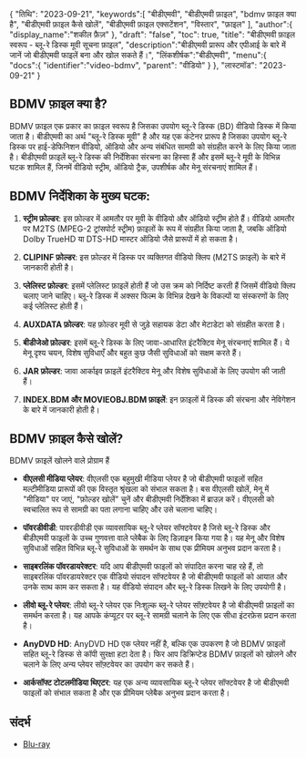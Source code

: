 {
"तिथि": "2023-09-21",
   "keywords":[
"बीडीएमवी",
"बीडीएमवी फ़ाइल",
"bdmv फ़ाइल क्या है",
"बीडीएमवी फ़ाइल कैसे खोलें",
"बीडीएमवी फ़ाइल एक्सटेंशन",
"विस्तार",
"फ़ाइल"
],
   "author":{
"display_name":"शकील फ़ैज़"
},
"draft": "false",
"toc": true,
"title": "बीडीएमवी फ़ाइल स्वरूप - ब्लू-रे डिस्क मूवी सूचना फ़ाइल",
   "description":"बीडीएमवी प्रारूप और एपीआई के बारे में जानें जो बीडीएमवी फाइलें बना और खोल सकते हैं।",
"लिंकशीर्षक":"बीडीएमवी",
   "menu":{
      "docs":{
         "identifier":"video-bdmv",
"parent": "वीडियो"
}
},
"लास्टमॉड": "2023-09-21"
}

## BDMV फ़ाइल क्या है?

BDMV फ़ाइल एक प्रकार का फ़ाइल स्वरूप है जिसका उपयोग ब्लू-रे डिस्क (BD) वीडियो डिस्क में किया जाता है। बीडीएमवी का अर्थ "ब्लू-रे डिस्क मूवी" है और यह एक कंटेनर प्रारूप है जिसका उपयोग ब्लू-रे डिस्क पर हाई-डेफिनिशन वीडियो, ऑडियो और अन्य संबंधित सामग्री को संग्रहीत करने के लिए किया जाता है। बीडीएमवी फ़ाइलें ब्लू-रे डिस्क की निर्देशिका संरचना का हिस्सा हैं और इसमें ब्लू-रे मूवी के विभिन्न घटक शामिल हैं, जिनमें वीडियो स्ट्रीम, ऑडियो ट्रैक, उपशीर्षक और मेनू संरचनाएं शामिल हैं।

## BDMV निर्देशिका के मुख्य घटक:

1. **स्ट्रीम फ़ोल्डर**: इस फ़ोल्डर में आमतौर पर मूवी के वीडियो और ऑडियो स्ट्रीम होते हैं। वीडियो आमतौर पर M2TS (MPEG-2 ट्रांसपोर्ट स्ट्रीम) फ़ाइलों के रूप में संग्रहीत किया जाता है, जबकि ऑडियो Dolby TrueHD या DTS-HD मास्टर ऑडियो जैसे प्रारूपों में हो सकता है।

2. **CLIPINF फ़ोल्डर**: इस फ़ोल्डर में डिस्क पर व्यक्तिगत वीडियो क्लिप (M2TS फ़ाइलें) के बारे में जानकारी होती है।

3. **प्लेलिस्ट फ़ोल्डर**: इसमें प्लेलिस्ट फ़ाइलें होती हैं जो उस क्रम को निर्दिष्ट करती हैं जिसमें वीडियो क्लिप चलाए जाने चाहिए। ब्लू-रे डिस्क में अक्सर फिल्म के विभिन्न देखने के विकल्पों या संस्करणों के लिए कई प्लेलिस्ट होती हैं।

4. **AUXDATA फ़ोल्डर**: यह फ़ोल्डर मूवी से जुड़े सहायक डेटा और मेटाडेटा को संग्रहीत करता है।

5. **बीडीजेओ फ़ोल्डर**: इसमें ब्लू-रे डिस्क के लिए जावा-आधारित इंटरैक्टिव मेनू संरचनाएं शामिल हैं। ये मेनू दृश्य चयन, विशेष सुविधाएँ और बहुत कुछ जैसी सुविधाओं को सक्षम करते हैं।

6. **JAR फ़ोल्डर**: जावा आर्काइव फ़ाइलें इंटरैक्टिव मेनू और विशेष सुविधाओं के लिए उपयोग की जाती हैं।

7. **INDEX.BDM और MOVIEOBJ.BDM फ़ाइलें**: इन फ़ाइलों में डिस्क की संरचना और नेविगेशन के बारे में जानकारी होती है।

## BDMV फ़ाइल कैसे खोलें?

BDMV फ़ाइलें खोलने वाले प्रोग्राम हैं

- **वीएलसी मीडिया प्लेयर**: वीएलसी एक बहुमुखी मीडिया प्लेयर है जो बीडीएमवी फाइलों सहित मल्टीमीडिया प्रारूपों की एक विस्तृत श्रृंखला को संभाल सकता है। बस वीएलसी खोलें, मेनू में "मीडिया" पर जाएं, "फ़ोल्डर खोलें" चुनें और बीडीएमवी निर्देशिका में ब्राउज़ करें। वीएलसी को स्वचालित रूप से सामग्री का पता लगाना चाहिए और उसे चलाना चाहिए।

- **पॉवरडीवीडी**: पावरडीवीडी एक व्यावसायिक ब्लू-रे प्लेयर सॉफ्टवेयर है जिसे ब्लू-रे डिस्क और बीडीएमवी फाइलों के उच्च गुणवत्ता वाले प्लेबैक के लिए डिज़ाइन किया गया है। यह मेनू और विशेष सुविधाओं सहित विभिन्न ब्लू-रे सुविधाओं के समर्थन के साथ एक प्रीमियम अनुभव प्रदान करता है।

- **साइबरलिंक पॉवरडायरेक्टर**: यदि आप बीडीएमवी फाइलों को संपादित करना चाह रहे हैं, तो साइबरलिंक पॉवरडायरेक्टर एक वीडियो संपादन सॉफ्टवेयर है जो बीडीएमवी फाइलों को आयात और उनके साथ काम कर सकता है। यह वीडियो संपादन और ब्लू-रे डिस्क लिखने के लिए उपयोगी है।

- **लीवो ब्लू-रे प्लेयर**: लीवो ब्लू-रे प्लेयर एक निःशुल्क ब्लू-रे प्लेयर सॉफ़्टवेयर है जो बीडीएमवी फ़ाइलों का समर्थन करता है। यह आपके कंप्यूटर पर ब्लू-रे सामग्री चलाने के लिए एक सीधा इंटरफ़ेस प्रदान करता है।

- **AnyDVD HD**: AnyDVD HD एक प्लेयर नहीं है, बल्कि एक उपकरण है जो BDMV फ़ाइलों सहित ब्लू-रे डिस्क से कॉपी सुरक्षा हटा देता है। फिर आप डिक्रिप्टेड BDMV फ़ाइलों को खोलने और चलाने के लिए अन्य प्लेयर सॉफ़्टवेयर का उपयोग कर सकते हैं।

- **आर्कसॉफ्ट टोटलमीडिया थिएटर**: यह एक अन्य व्यावसायिक ब्लू-रे प्लेयर सॉफ्टवेयर है जो बीडीएमवी फाइलों को संभाल सकता है और एक प्रीमियम प्लेबैक अनुभव प्रदान करता है।

## संदर्भ
* [Blu-ray](https://en.wikipedia.org/wiki/Blu-ray)
